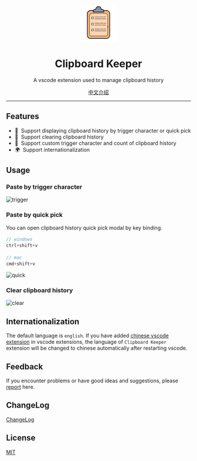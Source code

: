 <div align="center">
  <img src="./resources/logo.png" alt="logo" />
  <h1>Clipboard Keeper</h1>
  <p>A vscode extension used to manage clipboard history</p>
  <p>
    <a href="https://github.com/chouchouji/clipboard-history/blob/main/README.zh-CN.md">中文介绍</a>
  </p>
</div>

---

## Features

- 📝 &nbsp;Support displaying clipboard history by trigger character or quick pick
- 📖 &nbsp;Support clearing clipboard history
- 🌈 &nbsp;Support custom trigger character and count of clipboard history
- 🌍 &nbsp;Support internationalization

## Usage

### Paste by trigger character

![trigger](https://github.com/user-attachments/assets/23302898-708f-48a9-a238-96f9e8780e91)

### Paste by quick pick

You can open clipboard history quick pick modal by key binding.

```js
// windows
ctrl+shift+v

// mac
cmd+shift+v
```

![quick](https://github.com/user-attachments/assets/b03425f6-2bd7-4976-bfe4-5570cd37a2fd)

### Clear clipboard history

![clear](https://github.com/user-attachments/assets/79dff44c-22e4-4fda-bc24-ff73db3f441b)

## Internationalization

The default language is `english`. If you have added [chinese vscode extension](https://marketplace.visualstudio.com/items?itemName=MS-CEINTL.vscode-language-pack-zh-hans) in vscode extensions, the language of `Clipboard Keeper` extension will be changed to chinese automatically after restarting vscode.

## Feedback

If you encounter problems or have good ideas and suggestions, please [report](https://github.com/chouchouji/clipboard-history/issues) here.

## ChangeLog

[ChangeLog](CHANGELOG.md)

## License

[MIT](LICENSE)